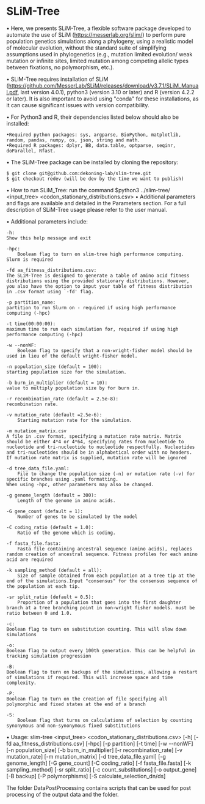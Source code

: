 # SLiM-Tree

• Here, we presents SLiM-Tree, a flexible software package developed to automate the use of SLiM (https://messerlab.org/slim/) to perform pure population genetics simulations along a phylogeny, using a realistic model of molecular evolution, without the standard suite of simplifying assumptions used in phylogenetics (e.g., mutation limited evolution/ weak mutation or infinite sites, limited mutation among competing allelic types between fixations, no polymorphism, etc.).


• SLiM-Tree requires installation of SLiM (https://github.com/MesserLab/SLiM/releases/download/v3.7.1/SLiM_Manual.pdf, last version 4.0.1), python3 (version 3.10 or later) and R (version 4.2.2 or later). It is also important to avoid using "conda" for these installations, as it can cause significant issues with version compatibility.

• For Python3 and R, their dependencies listed below should also be installed:

	•Required python packages: sys, argparse, BioPython, matplotlib, random, pandas, numpy, os, json, string and math.
 	•Required R packages: dplyr, BB, data.table, optparse, seqinr, doParallel, Rfast.

• The SLiM-Tree package can be installed by cloning the repository:

	$ git clone git@github.com:dekoning-lab/slim-tree.git
	$ git checkout redev (will be dev by the time we want to publish)

• How to run SLiM_Tree: run the command $python3 ../slim-tree/ <input_tree> <codon_stationary_distributions.csv> 
• Additional parameters and flags are available and detailed in the Parameters section. For a full description of SLiM-Tree usage please refer to the user manual. 

• Additional parameters include:
	
  	-h: 
   	Show this help message and exit
   	
	-hpc: 
     	Boolean flag to turn on slim-tree high performance computing. Slurm is required

	-fd aa_fitness_distributions.csv:
 	The SLiM-Tree is designed to generate a table of amino acid fitness distributions using the provided stationary distributions. However, you also have the option to input your table of fitness distribution in .csv format using `-fd' flag.
	  
	-p partition_name:
 	partition to run Slurm on - required if using high performance computing (-hpc)
	  
	-t time(00:00:00):
 	maximum time to run each simulation for, required if using high performance computing (-hpc)

   	-w --nonWF:          
    	Boolean flag to specify that a non-wright-fisher model should be used in lieu of the default wright-fisher model. 
  
 	-n population_size (default = 100): 
  	starting population size for the simulation. 

  	-b burn_in_multiplier (default = 10):
   	value to multiply population size by for burn in.

	-r recombination_rate (default = 2.5e-8):
 	recombination rate. 

 	-v mutation_rate (default =2.5e-6):
        Starting mutation rate for the simulation.

	-m mutation_matrix.csv
	A file in .csv format, specifying a mutation rate matrix. Matrix should be either 4*4 or 4*64, specifying rates from nucleotide to nucleotide and tri-nucleotide to nucleotide respectfully. Nucleotides and tri-nucleotides should be in alphabetical order with no headers. If mutation rate matrix is supplied, mutation rate will be ignored
  
   	-d tree_data_file.yaml:
        File to change the population size (-n) or mutation rate (-v) for specific branches using .yaml formatting. 
	When using -hpc, other parameters may also be changed.
			
	-g genome_length (default = 300):
        Length of the genome in amino acids.
			
  	-G gene_count (default = 1):
        Number of genes to be simulated by the model
			
  	-C coding_ratio (default = 1.0):
        Ratio of the genome which is coding.
			
  	-f fasta_file.fasta:
        Fasta file containing ancestral sequence (amino acids), replaces random creation of ancestral sequence. Fitness profiles for each amino acid are required
			
  	-k sampling_method (default = all):
        Size of sample obtained from each population at a tree tip at the end of the simulations.Input "consensus" for the consensus sequence of the population at each tip. 
			
 	-sr split_ratio (default = 0.5):
        Proportion of a population that goes into the first daughter branch at a tree branching point in non-wright fisher models. must be ratio between 0 and 1.0. 
			
  	-c:      
   	Boolean flag to turn on substitution counting. This will slow down simulations
   
  	-o:
   	Boolean flag to output every 100th generation. This can be helpful in tracking simulation progression
   
  	-B: 
   	Boolean flag to turn on backups of the simulations, allowing a restart of simulations if required. This will increase space and time complexity. 
			
  	-P:
   	Boolean flag to turn on the creation of file specifying all polymorphic and fixed states at the end of a branch
   
  	-S:
        Boolean flag that turns on calculations of selection by counting synonymous and non-synonymous fixed substitutions


• Usage: slim-tree <input_tree> <codon_stationary_distributions.csv> [-h] [-fd aa_fitness_distributions.csv] 
	[-hpc] [-p partition] [-t time] [-w --nonWF] [-n population_size] [-b burn_in_multiplier]
        [-r recombination_rate] [-v mutation_rate] [-m mutation_matrix] [-d tree_data_file.yaml] [-g genome_length] [-G gene_count]
        [-C coding_ratio] [-f fasta_file.fasta] [-k sampling_method] [-sr split_ratio] [-c count_substitutions] [-o output_gene] 
	[-B backup] [-P polymorphisms] [-S calculate_selection_dn/ds]


The folder DataPostProcessing contains scripts that can be used for post processing of the output data and the folder. 
